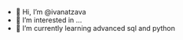 - 👋 Hi, I’m @ivanatzava
- 👀 I’m interested in ...
- 🌱 I’m currently learning advanced sql and python
